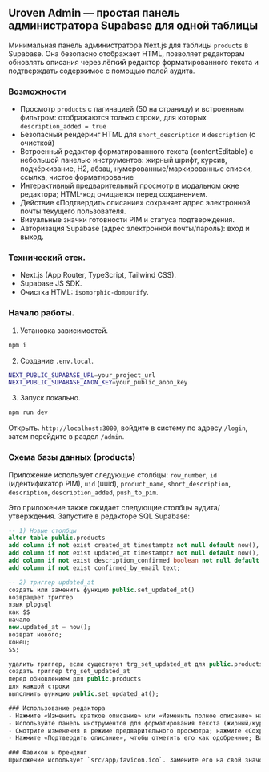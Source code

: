 ## Uroven Admin — простая панель администратора Supabase для одной таблицы

Минимальная панель администратора Next.js для таблицы `products` в Supabase. Она безопасно отображает HTML, позволяет редакторам обновлять описания через лёгкий редактор форматированного текста и подтверждать содержимое с помощью полей аудита.

### Возможности
- Просмотр `products` с пагинацией (50 на страницу) и встроенным фильтром: отображаются только строки, для которых `description_added = true`
- Безопасный рендеринг HTML для `short_description` и `description` (с очисткой)
- Встроенный редактор форматированного текста (contentEditable) с небольшой панелью инструментов: жирный шрифт, курсив, подчёркивание, H2, абзац, нумерованные/маркированные списки, ссылка, чистое форматирование
- Интерактивный предварительный просмотр в модальном окне редактора; HTML-код очищается перед сохранением.
- Действие «Подтвердить описание» сохраняет адрес электронной почты текущего пользователя.
- Визуальные значки готовности PIM и статуса подтверждения.
- Авторизация Supabase (адрес электронной почты/пароль): вход и выход.

### Технический стек.
- Next.js (App Router, TypeScript, Tailwind CSS).
- Supabase JS SDK.
- Очистка HTML: `isomorphic-dompurify`.

### Начало работы.
1) Установка зависимостей.
```bash
npm i
```
2) Создание `.env.local`.
```bash
NEXT_PUBLIC_SUPABASE_URL=your_project_url
NEXT_PUBLIC_SUPABASE_ANON_KEY=your_public_anon_key
```
3) Запуск локально.
```bash
npm run dev
```
Открыть. `http://localhost:3000`, войдите в систему по адресу `/login`, затем перейдите в раздел `/admin`.

### Схема базы данных (products)
Приложение использует следующие столбцы: `row_number`, `id` (идентификатор PIM), `uid` (uuid), `product_name`, `short_description`, `description`, `description_added`, `push_to_pim`.

Это приложение также ожидает следующие столбцы аудита/утверждения. Запустите в редакторе SQL Supabase:
```sql
-- 1) Новые столбцы
alter table public.products
add column if not exist created_at timestamptz not null default now(),
add column if not exist updated_at timestamptz not null default now(),
add column if not exist description_confirmed boolean not null default false,
add column if not exist confirmed_by_email text;

-- 2) триггер updated_at
создать или заменить функцию public.set_updated_at()
возвращает триггер
язык plpgsql
как $$
начало
new.updated_at = now();
возврат нового;
конец;
$$;

удалить триггер, если существует trg_set_updated_at для public.products;
создать триггер trg_set_updated_at
перед обновлением для public.products
для каждой строки
выполнить функцию public.set_updated_at();

### Использование редактора
- Нажмите «Изменить краткое описание» или «Изменить полное описание» на карточке товара
- Используйте панель инструментов для форматирования текста (жирный/курсив/подчёркнутый, H2/P, списки, ссылка)
- Смотрите изменения в режиме предварительного просмотра; нажмите «Сохранить» для сохранения
- Нажмите «Подтвердить описание», чтобы отметить его как одобренное; Ваш адрес электронной почты будет сохранён.

### Фавикон и брендинг
Приложение использует `src/app/favicon.ico`. Замените его на свой значок, чтобы обновить фавикон. На главной странице отображается логотип компании из `src/images/logo.png`.